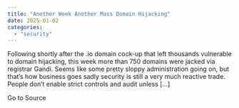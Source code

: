 ```yaml
---
title: "Another Week Another Mass Domain Hijacking"
date: 2025-01-02
categories: 
  - "security"
---
```


Following shortly after the .io domain cock-up that left thousands vulnerable to domain hijacking, this week more than 750 domains were jacked via registrar Gandi. Seems like some pretty sloppy administration going on, but that’s how business goes sadly security is still a very much reactive trade. People don’t enable strict controls and audit unless \[…\]

Go to Source
